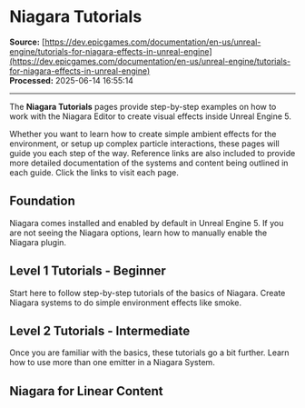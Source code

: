 # Niagara Tutorials

**Source:** [https://dev.epicgames.com/documentation/en-us/unreal-engine/tutorials-for-niagara-effects-in-unreal-engine](https://dev.epicgames.com/documentation/en-us/unreal-engine/tutorials-for-niagara-effects-in-unreal-engine)  
**Processed:** 2025-06-14 16:55:14

---

The **Niagara Tutorials** pages provide step-by-step examples on how to work with the Niagara Editor to create visual effects inside Unreal Engine 5.

Whether you want to learn how to create simple ambient effects for the environment, or setup up complex particle interactions, these pages will guide you each step of the way. Reference links are also included to provide more detailed documentation of the systems and content being outlined in each guide. Click the links to visit each page.

## Foundation

Niagara comes installed and enabled by default in Unreal Engine 5. If you are not seeing the Niagara options, learn how to manually enable the Niagara plugin.

## Level 1 Tutorials - Beginner

Start here to follow step-by-step tutorials of the basics of Niagara. Create Niagara systems to do simple environment effects like smoke.

## Level 2 Tutorials - Intermediate

Once you are familiar with the basics, these tutorials go a bit further. Learn how to use more than one emitter in a Niagara System.

## Niagara for Linear Content